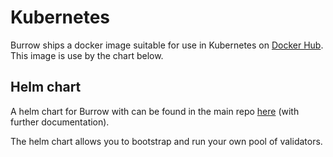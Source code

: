 # Kubernetes

Burrow ships a docker image suitable for use in Kubernetes on [Docker Hub](https://hub.docker.com/r/hyperledger/burrow). This image is use by the chart below.

## Helm chart

A helm chart for Burrow with can be found in the main repo [here](https://github.com/klyed/hivesmartchain/tree/main/helm) (with further documentation).

The helm chart allows you to bootstrap and run your own pool of validators.
